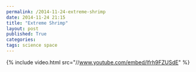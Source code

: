 ```yaml
---
permalink: /2014-11-24-extreme-shrimp
date: 2014-11-24 21:15
title: "Extreme Shrimp"
layout: post
published: True
categories: 
tags: science space
---
```


{% include video.html src="//www.youtube.com/embed/Ifrh9FZUSdE" %}
